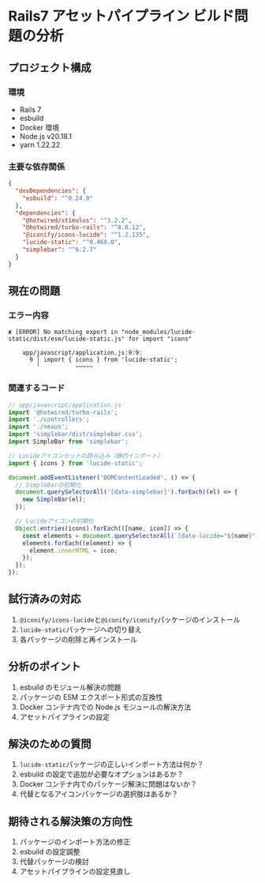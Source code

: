 # Rails7 アセットパイプライン ビルド問題の分析

## プロジェクト構成

### 環境

- Rails 7
- esbuild
- Docker 環境
- Node.js v20.18.1
- yarn 1.22.22

### 主要な依存関係

```json
{
  "devDependencies": {
    "esbuild": "^0.24.0"
  },
  "dependencies": {
    "@hotwired/stimulus": "^3.2.2",
    "@hotwired/turbo-rails": "^8.0.12",
    "@iconify/icons-lucide": "^1.2.135",
    "lucide-static": "^0.469.0",
    "simplebar": "^6.2.7"
  }
}
```

## 現在の問題

### エラー内容

```
✘ [ERROR] No matching export in "node_modules/lucide-static/dist/esm/lucide-static.js" for import "icons"

    app/javascript/application.js:9:9:
      9 │ import { icons } from 'lucide-static';
        ╵          ~~~~~
```

### 関連するコード

```javascript
// app/javascript/application.js
import '@hotwired/turbo-rails';
import './controllers';
import './nexus';
import 'simplebar/dist/simplebar.css';
import SimpleBar from 'simplebar';

// Lucideアイコンセットの読み込み（静的インポート）
import { icons } from 'lucide-static';

document.addEventListener('DOMContentLoaded', () => {
  // SimpleBarの初期化
  document.querySelectorAll('[data-simplebar]').forEach((el) => {
    new SimpleBar(el);
  });

  // Lucideアイコンの初期化
  Object.entries(icons).forEach(([name, icon]) => {
    const elements = document.querySelectorAll(`[data-lucide="${name}"]`);
    elements.forEach((element) => {
      element.innerHTML = icon;
    });
  });
});
```

## 試行済みの対応

1. `@iconify/icons-lucide`と`@iconify/iconify`パッケージのインストール
2. `lucide-static`パッケージへの切り替え
3. 各パッケージの削除と再インストール

## 分析のポイント

1. esbuild のモジュール解決の問題
2. パッケージの ESM エクスポート形式の互換性
3. Docker コンテナ内での Node.js モジュールの解決方法
4. アセットパイプラインの設定

## 解決のための質問

1. `lucide-static`パッケージの正しいインポート方法は何か？
2. esbuild の設定で追加が必要なオプションはあるか？
3. Docker コンテナ内でのパッケージ解決に問題はないか？
4. 代替となるアイコンパッケージの選択肢はあるか？

## 期待される解決策の方向性

1. パッケージのインポート方法の修正
2. esbuild の設定調整
3. 代替パッケージの検討
4. アセットパイプラインの設定見直し
